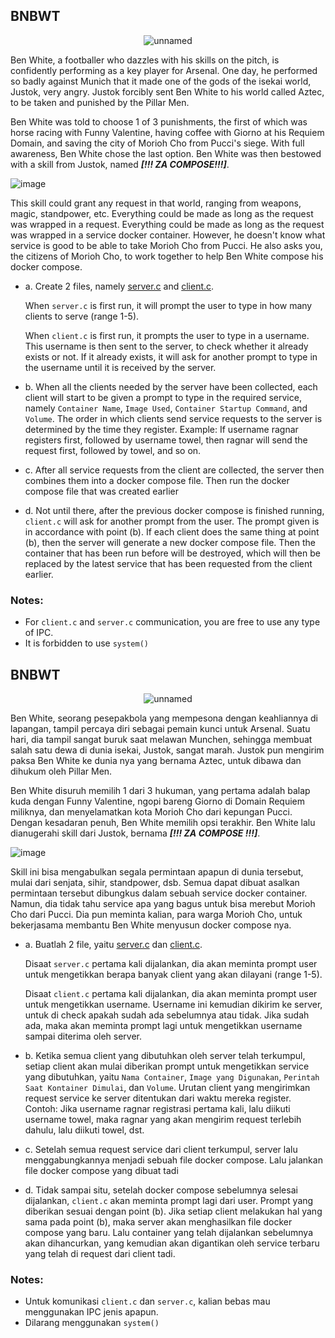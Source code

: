 ## BNBWT

<div align=center>

![unnamed](https://github.com/arsitektur-jaringan-komputer/Modul-Sisop/assets/54766683/2dbce2c6-9a0e-497b-9c66-6a984d03d9b4)

</div>

Ben White, a footballer who dazzles with his skills on the pitch, is confidently performing as a key player for Arsenal. One day, he performed so badly against Munich that it made one of the gods of the isekai world, Justok, very angry. Justok forcibly sent Ben White to his world called Aztec, to be taken and punished by the Pillar Men.

Ben White was told to choose 1 of 3 punishments, the first of which was horse racing with Funny Valentine, having coffee with Giorno at his Requiem Domain, and saving the city of Morioh Cho from Pucci's siege. With full awareness, Ben White chose the last option. Ben White was then bestowed with a skill from Justok, named _**[!!! ZA COMPOSE!!!]**_.

![image](https://github.com/arsitektur-jaringan-komputer/Modul-Sisop/assets/54766683/9c062d65-709d-47ef-b744-d84716d611e8)

This skill could grant any request in that world, ranging from weapons, magic, standpower, etc. Everything could be made as long as the request was wrapped in a request. Everything could be made as long as the request was wrapped in a service docker container. However, he doesn't know what service is good to be able to take Morioh Cho from Pucci. He also asks you, the citizens of Morioh Cho, to work together to help Ben White compose his docker compose.

- a. Create 2 files, namely [server.c](./server.c) and [client.c](./client.c).

  When `server.c` is first run, it will prompt the user to type in how many clients to serve (range 1-5).

  When `client.c` is first run, it prompts the user to type in a username. This username is then sent to the server, to check whether it already exists or not. If it already exists, it will ask for another prompt to type in the username until it is received by the server.

- b. When all the clients needed by the server have been collected, each client will start to be given a prompt to type in the required service, namely `Container Name`, `Image Used`, `Container Startup Command`, and `Volume`. The order in which clients send service requests to the server is determined by the time they register. Example: If username ragnar registers first, followed by username towel, then ragnar will send the request first, followed by towel, and so on.

- c. After all service requests from the client are collected, the server then combines them into a docker compose file. Then run the docker compose file that was created earlier

- d. Not until there, after the previous docker compose is finished running, `client.c` will ask for another prompt from the user. The prompt given is in accordance with point (b). If each client does the same thing at point (b), then the server will generate a new docker compose file. Then the container that has been run before will be destroyed, which will then be replaced by the latest service that has been requested from the client earlier.

### Notes:

- For `client.c` and `server.c` communication, you are free to use any type of IPC.
- It is forbidden to use `system()`

## BNBWT

<div align=center>

![unnamed](https://github.com/arsitektur-jaringan-komputer/Modul-Sisop/assets/54766683/2dbce2c6-9a0e-497b-9c66-6a984d03d9b4)

</div>

Ben White, seorang pesepakbola yang mempesona dengan keahliannya di lapangan, tampil percaya diri sebagai pemain kunci untuk Arsenal. Suatu hari, dia tampil sangat buruk saat melawan Munchen, sehingga membuat salah satu dewa di dunia isekai, Justok, sangat marah. Justok pun mengirim paksa Ben White ke dunia nya yang bernama Aztec, untuk dibawa dan dihukum oleh Pillar Men.

Ben White disuruh memilih 1 dari 3 hukuman, yang pertama adalah balap kuda dengan Funny Valentine, ngopi bareng Giorno di Domain Requiem miliknya, dan menyelamatkan kota Morioh Cho dari kepungan Pucci. Dengan kesadaran penuh, Ben White memilih opsi terakhir. Ben White lalu dianugerahi skill dari Justok, bernama _**[!!! ZA COMPOSE !!!]**_.

![image](https://github.com/arsitektur-jaringan-komputer/Modul-Sisop/assets/54766683/9c062d65-709d-47ef-b744-d84716d611e8)

Skill ini bisa mengabulkan segala permintaan apapun di dunia tersebut, mulai dari senjata, sihir, standpower, dsb. Semua dapat dibuat asalkan permintaan tersebut dibungkus dalam sebuah service docker container. Namun, dia tidak tahu service apa yang bagus untuk bisa merebut Morioh Cho dari Pucci. Dia pun meminta kalian, para warga Morioh Cho, untuk bekerjasama membantu Ben White menyusun docker compose nya.

- a. Buatlah 2 file, yaitu [server.c](./server.c) dan [client.c](./client.c).

  Disaat `server.c` pertama kali dijalankan, dia akan meminta prompt user untuk mengetikkan berapa banyak client yang akan dilayani (range 1-5).

  Disaat `client.c` pertama kali dijalankan, dia akan meminta prompt user untuk mengetikkan username. Username ini kemudian dikirim ke server, untuk di check apakah sudah ada sebelumnya atau tidak. Jika sudah ada, maka akan meminta prompt lagi untuk mengetikkan username sampai diterima oleh server.

- b. Ketika semua client yang dibutuhkan oleh server telah terkumpul, setiap client akan mulai diberikan prompt untuk mengetikkan service yang dibutuhkan, yaitu `Nama Container`, `Image yang Digunakan`, `Perintah Saat Kontainer Dimulai`, dan `Volume`. Urutan client yang mengirimkan request service ke server ditentukan dari waktu mereka register. Contoh: Jika username ragnar registrasi pertama kali, lalu diikuti username towel, maka ragnar yang akan mengirim request terlebih dahulu, lalu diikuti towel, dst.

- c. Setelah semua request service dari client terkumpul, server lalu menggabungkannya menjadi sebuah file docker compose. Lalu jalankan file docker compose yang dibuat tadi

- d. Tidak sampai situ, setelah docker compose sebelumnya selesai dijalankan, `client.c` akan meminta prompt lagi dari user. Prompt yang diberikan sesuai dengan point (b). Jika setiap client melakukan hal yang sama pada point (b), maka server akan menghasilkan file docker compose yang baru. Lalu container yang telah dijalankan sebelumnya akan dihancurkan, yang kemudian akan digantikan oleh service terbaru yang telah di request dari client tadi.

### Notes:

- Untuk komunikasi `client.c` dan `server.c`, kalian bebas mau menggunakan IPC jenis apapun.
- Dilarang menggunakan `system()`
